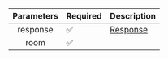 |  Parameters  | Required           | Description             |
|:------------:|--------------------|-------------------------|
|   response   | :white_check_mark: | [Response](Response.md) |
|     room     | :white_check_mark: |                         |